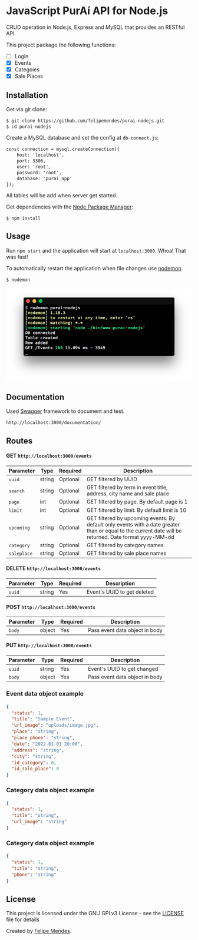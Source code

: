 # JavaScript PurAí API for Node.js
CRUD operation in Node.js, Express and MySQL that provides an RESTful API.

This project package the following functions:
- [ ] Login
- [x] Events
- [x] Categoies
- [x] Sale Places

 ## Installation
Get via git clone:
```
$ git clone https://github.com/felipemendes/purai-nodejs.git
$ cd purai-nodejs
```

Create a MySQL database and set the config at `db-connect.js`:
```
const connection = mysql.createConnection({
    host: 'localhost',
    port: 3306,
    user: 'root',
    password: 'root',
    database: 'purai_app'
});
```
All tables will be add when server get started.

Get dependencies with the [Node Package Manager](http://npmjs.org/):
```
$ npm install
```

## Usage
Run `npm start` and the application will start at `localhost:3000`. Whoa! That was fast!

To automatically restart the application when file changes use [nodemon](https://github.com/remy/nodemon).

```
$ nodemon
```
![nodemon](/screenshots/nodemon.png "nodemon")

## Documentation
Used [Swagger](https://swagger.io/) framework to document and test.
```
http://localhost:3000/documentation/
```

## Routes

#### GET `http://localhost:3000/events`

| Parameter | Type | Required | Description
| --------- | ---- | -------- | ----------- |
| `uuid` | string | Optional | GET filtered by UUID |
| `search` | string | Optional | GET filtered by term in event title, address, city name and sale place |
| `page` | int | Optional |GET filtered by page. By default page is 1 |
| `limit` | int | Optional | GET filtered by limit. By default limit is 10 |
| `upcoming` | string | Optional | GET filtered by upcoming events. By default only events with a date greater than or equal to the current date will be returned. Date format yyyy-MM-dd |
| `category` | string | Optional | GET filtered by category names |
| `saleplace` | string | Optional | GET filtered by sale place names |

#### DELETE `http://localhost:3000/events`
| Parameter | Type | Required | Description
| --------- | ---- | -------- | ----------- |
| `uuid` | string | Yes | Event's UUID to get deleted |

#### POST `http://localhost:3000/events`
| Parameter | Type | Required | Description
| --------- | ---- | -------- | ----------- |
| `body` | object | Yes | Pass event data object in body |

#### PUT `http://localhost:3000/events`
| Parameter | Type | Required | Description
| --------- | ---- | -------- | ----------- |
| `uuid` | string | Yes | Event's UUID to get changed |
| `body` | object | Yes | Pass event data object in body |

### Event data object example
```json
{
  "status": 1,
  "title": "Sample Event",
  "url_image": "uploads/image.jpg",
  "place": "string",
  "place_phone": "string",
  "date": "2022-01-01 20:00",
  "address": "string",
  "city": "string",
  "id_category": 0,
  "id_sale_place": 0
}
```

### Category data object example
```json
{
  "status": 1,
  "title": "string",
  "url_image": "string"
}
```

### Category data object example
```json
{
  "status": 1,
  "title": "string",
  "phone": "string"
}
```

## License
This project is licensed under the GNU GPLv3 License - see the [LICENSE](LICENSE) file for details

Created by [Felipe Mendes](https://github.com/felipemendes).
